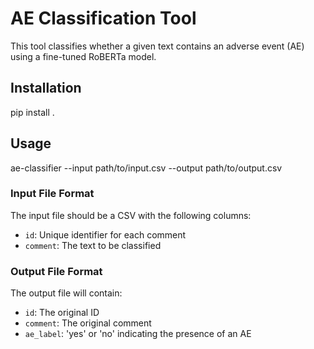 # AE Classification Tool

This tool classifies whether a given text contains an adverse event (AE) using a fine-tuned RoBERTa model.

## Installation
pip install .

## Usage
ae-classifier --input path/to/input.csv --output path/to/output.csv

### Input File Format
The input file should be a CSV with the following columns:
- `id`: Unique identifier for each comment
- `comment`: The text to be classified

### Output File Format
The output file will contain:
- `id`: The original ID
- `comment`: The original comment
- `ae_label`: 'yes' or 'no' indicating the presence of an AE